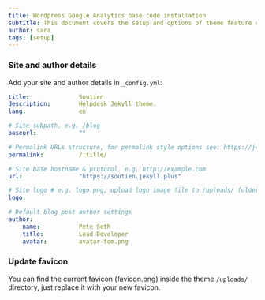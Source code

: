 ```yaml
---
title: Wordpress Google Analytics base code installation
subtitle: This document covers the setup and options of theme feature described in the article title
author: sara
tags: [setup]
---
```


### Site and author details
Add your site and author details in `_config.yml`:

```yaml
title:              Soutien
description:        Helpdesk Jekyll theme.
lang:               en

# Site subpath, e.g. /blog
baseurl:            ""

# Permalink URLs structure, for permalink style options see: https://jekyllrb.com/soutien/permalinks/
permalink:          /:title/

# Site base hostname & protocol, e.g. http://example.com
url:                "https://soutien.jekyll.plus"

# Site logo # e.g. logo.png, upload logo image file to /uploads/ folder
logo:      

# Default blog post author settings
author:
    name:           Pete Seth
    title:          Lead Developer  
    avatar:         avatar-tom.png
```

### Update favicon

You can find the current favicon (favicon.png) inside the theme `/uploads/` directory, just replace it with your new favicon.